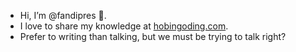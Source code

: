 - Hi, I’m @fandipres 👋.
- I love to share my knowledge at <a href="hobingoding.com" target="_blank">hobingoding.com</a>.
- Prefer to writing than talking, but we must be trying to talk right?

<!---
fandipres/fandipres is a ✨ special ✨ repository because its `README.md` (this file) appears on your GitHub profile.
You can click the Preview link to take a look at your changes.
--->
